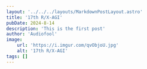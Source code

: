 ```yaml
---
layout: '../../../layouts/MarkdownPostLayout.astro'
title: '17th R/X-AGI'
pubDate: 2024-8-14
description: 'This is the first post'
author: 'Audiofool'
image:
    url: 'https://i.imgur.com/qvObjoU.jpg'
    alt: '17th R/X-AGI'
tags: []
---
```


<!-- PKU-董彬老师-AI4Math -->